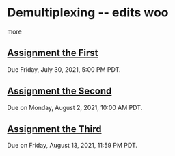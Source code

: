 # Demultiplexing -- edits woo
more
## [Assignment the First](Assignment-the-first)
Due Friday, July 30, 2021, 5:00 PM PDT.

## [Assignment the Second](Assignment-the-second)
Due on Monday, August 2, 2021, 10:00 AM PDT.

## [Assignment the Third](Assignment-the-third)
Due on Friday, August 13, 2021, 11:59 PM PDT.
